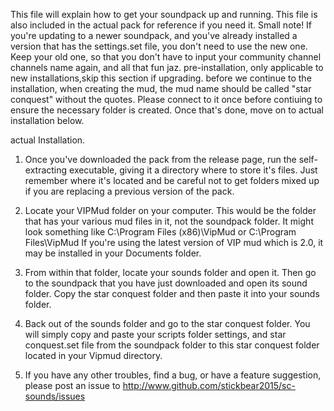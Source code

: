 This file will explain how to get your soundpack up and running.
This file is also included in the actual pack for reference if you need it.
Small note! If you're updating to a newer soundpack, and you've already installed a version that has the settings.set file, you don't need to use the new one. Keep your old one, so that you don't have to input your community channel channels name again, and all that fun jaz.
pre-installation, only applicable to new installations,skip this section if upgrading.
before we continue to the installation, when creating the mud, the mud name should be called "star conquest" without the quotes. Please connect to it once before contiuing to ensure the necessary folder is created.
Once that's done, move on to actual installation below.

actual Installation.
1. Once you've downloaded the pack from the release page, run the self-extracting executable, giving it a directory where to store it's files.  Just remember where it's located and be careful not to get folders mixed up if you are replacing a previous version of the pack.

2. Locate your VIPMud folder on your computer. This would be the folder that has your various mud files in it, not the soundpack folder.
It might look something like C:\Program Files (x86)\VipMud
or C:\Program Files\VipMud
If you're using the latest version of VIP mud which is 2.0, it may be installed in your Documents folder.

3. From within that folder, locate your sounds folder and open it. Then go to the soundpack that you have just downloaded and open its sound folder. Copy the star conquest folder and then paste it into your sounds folder.

4. Back out of the sounds folder and go to the star conquest folder. You will simply copy and paste your scripts folder settings, and star conquest.set file from the soundpack folder to this star conquest folder located in your Vipmud directory.

5. If you have any other troubles, find a bug, or have a feature suggestion, please post an issue to http://www.github.com/stickbear2015/sc-sounds/issues